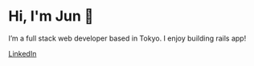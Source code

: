 # Hi, I'm Jun 🖖

I’m a full stack web developer based in Tokyo. I enjoy building rails app!

[LinkedIn](https://www.linkedin.com/in/jun-ukemori/)
